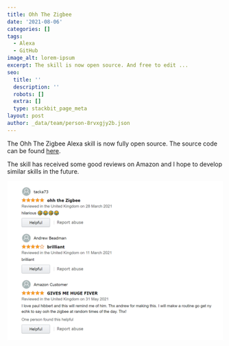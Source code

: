 ```yaml
---
title: Ohh The Zigbee
date: '2021-08-06'
categories: []
tags:
  - Alexa
  - GitHub
image_alt: lorem-ipsum
excerpt: The skill is now open source. And free to edit ...
seo:
  title: ''
  description: ''
  robots: []
  extra: []
  type: stackbit_page_meta
layout: post
author: _data/team/person-8rvxgjy2b.json
---
```

The Ohh The Zigbee Alexa skill is now fully open source.  The source code can be found [here](https://github.com/Rehide-Smart/Ohh-The-Zigbee). 



The skill has received some good reviews on Amazon and I hope to develop similar skills in the future.

![](images/Capture.PNG) 
